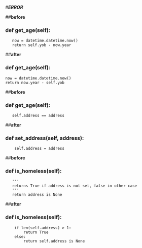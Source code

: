 #***ERROR***

##**before**
### def get_age(self):
       now = datetime.datetime.now()
       return self.yob - now.year
##**after**
### **def get_age(self):**
    now = datetime.datetime.now()
    return now.year - self.yob

##**before**
### def get_age(self):
       self.address == address
##**after**
### **def set_address(self, address):**
        self.address = address

##**before**
### def is_homeless(self):
       '''
       returns True if address is not set, false in other case
       '''
       return address is None

##**after**
### **def is_homeless(self):**
        if len(self.address) > 1:
            return True
        else:
            return self.address is None